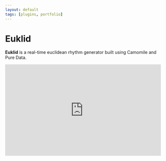 ```yaml
---
layout: default
tags: [plugins, portfolio]
---
```

# Euklid

**Euklid** is a real-time euclidean rhythm generator built using Camomile and Pure Data.

<iframe
    src="https://youtu.be/MIk4-UJoH38"
    width="100%"
    height="296"
    frameborder="0"    
    allow="autoplay; fullscreen"
    allowfullscreen>
</iframe>
